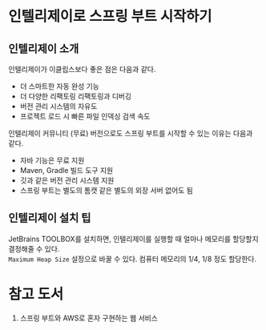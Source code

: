 # 인텔리제이로 스프링 부트 시작하기

## 인텔리제이 소개

인텔리제이가 이클립스보다 좋은 점은 다음과 같다.

* 더 스마트한 자동 완성 기능
* 더 다양한 리팩토링 리팩토링과 디버깅
* 버전 관리 시스템의 자유도
* 프로젝트 로드 시 빠른 파일 인덱싱 검색 속도

인텔리제이 커뮤니티 (무료) 버전으로도 스프링 부트를 시작할 수 있는 이유는 다음과 같다.

* 자바 기능은 무료 지원
* Maven, Gradle 빌드 도구 지원
* 깃과 같은 버전 관리 시스템 지원
* 스프링 부트는 별도의 톰캣 같은 별도의 외장 서버 없어도 됨

## 인텔리제이 설치 팁

JetBrains TOOLBOX를 설치하면, 인텔리제이를 실행할 때 얼마나 메모리를 할당할지 결정해줄 수 있다.  
`Maximum Heap Size` 설정으로 바꿀 수 있다. 컴퓨터 메모리의 1/4, 1/8 정도 할당한다.

# 참고 도서

1. 스프링 부트와 AWS로 혼자 구현하는 웹 서비스